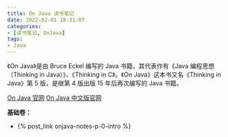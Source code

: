 ```yaml
---
title: On Java 读书笔记
date: 2022-02-01 18:31:07
categories:
- [读书笔记, OnJava]
tags:
- Java
---
```

《On Java》是由 Bruce Eckel 编写的 Java 书籍，其代表作有《Java 编程思想（Thinking in Java）》、《Thinking in C》。《On Java》这本书又名《Thinking in Java》第 5 版，是继第 4 版出版 15 年后再次编写的 Java 书籍。

[On Java 官网](https://www.onjava8.com/) [On Java 中文版官网](https://www.ituring.com.cn/onjava/main)

<!-- more -->

**基础卷：**

- {% post_link onjava-notes-p-0-intro %}
